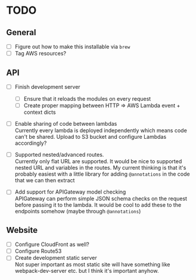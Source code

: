 # TODO

## General

- [ ] Figure out how to make this installable via `brew`
- [ ] Tag AWS resources?

## API

- [ ] Finish development server
  - [ ] Ensure that it reloads the modules on every request
  - [ ] Create proper mapping between HTTP => AWS Lambda event + context dicts

- [ ] Enable sharing of code between lambdas  
  Currently every lambda is deployed independently which means code can't be shared.
  Upload to S3 bucket and configure Lambdas accordingly?

- [ ] Supported nested/advanced routes.  
  Currently only flat URL are supported. It would be nice to supported nested URL and variables
  in the routes. My current thinking is that it's probably easiest with a little library for
  adding `@annotations` in the code that we can then extract

- [ ] Add support for APIGateway model checking  
  APIGateway can perform simple JSON schema checks on the request before passing it to the lambda.
  It would be cool to add these to the endpoints somehow (maybe through `@annotations`)

## Website

- [ ] Configure CloudFront as well?
- [ ] Configure Route53
- [ ] Create development static server  
  Not super important as most static site will have something like webpack-dev-server etc. but
  I think it's important anyhow.
